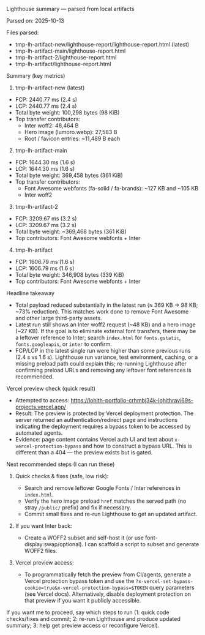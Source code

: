 Lighthouse summary — parsed from local artifacts

Parsed on: 2025-10-13

Files parsed:
- tmp-lh-artifact-new/lighthouse-report/lighthouse-report.html (latest)
- tmp-lh-artifact-main/lighthouse-report.html
- tmp-lh-artifact-2/lighthouse-report.html
- tmp-lh-artifact/lighthouse-report.html

Summary (key metrics)

1) tmp-lh-artifact-new (latest)
- FCP: 2440.77 ms (2.4 s)
- LCP: 2440.77 ms (2.4 s)
- Total byte weight: 100,298 bytes (98 KiB)
- Top transfer contributors:
  - Inter woff2: 48,464 B
  - Hero image (lumoro.webp): 27,583 B
  - Root / favicon entries: ~11,489 B each

2) tmp-lh-artifact-main
- FCP: 1644.30 ms (1.6 s)
- LCP: 1644.30 ms (1.6 s)
- Total byte weight: 369,458 bytes (361 KiB)
- Top transfer contributors:
  - Font Awesome webfonts (fa-solid / fa-brands): ~127 KB and ~105 KB
  - Inter woff2

3) tmp-lh-artifact-2
- FCP: 3209.67 ms (3.2 s)
- LCP: 3209.67 ms (3.2 s)
- Total byte weight: ~369,468 bytes (361 KiB)
- Top contributors: Font Awesome webfonts + Inter

4) tmp-lh-artifact
- FCP: 1606.79 ms (1.6 s)
- LCP: 1606.79 ms (1.6 s)
- Total byte weight: 346,908 bytes (339 KiB)
- Top contributors: Font Awesome webfonts + Inter

Headline takeaway
- Total payload reduced substantially in the latest run (≈ 369 KB → 98 KB; ~73% reduction). This matches work done to remove Font Awesome and other large third-party assets.
- Latest run still shows an Inter woff2 request (~48 KB) and a hero image (~27 KB). If the goal is to eliminate external font transfers, there may be a leftover reference to Inter; search `index.html` for `fonts.gstatic`, `fonts.googleapis`, or `inter` to confirm.
- FCP/LCP in the latest single run were higher than some previous runs (2.4 s vs 1.6 s). Lighthouse run variance, test environment, caching, or a missing preload path could explain this; re-running Lighthouse after confirming preload URLs and removing any leftover font references is recommended.

Vercel preview check (quick result)
- Attempted to access: https://lohith-portfolio-crhmbj34k-lohithravi69s-projects.vercel.app/
- Result: The preview is protected by Vercel deployment protection. The server returned an authentication/redirect page and instructions indicating the deployment requires a bypass token to be accessed by automated agents.
- Evidence: page content contains Vercel auth UI and text about `x-vercel-protection-bypass` and how to construct a bypass URL. This is different than a 404 — the preview exists but is gated.

Next recommended steps (I can run these)
1. Quick checks & fixes (safe, low risk):
   - Search and remove leftover Google Fonts / Inter references in `index.html`.
   - Verify the hero image preload `href` matches the served path (no stray `/public/` prefix) and fix if necessary.
   - Commit small fixes and re-run Lighthouse to get an updated artifact.

2. If you want Inter back:
   - Create a WOFF2 subset and self-host it (or use font-display:swap/optional). I can scaffold a script to subset and generate WOFF2 files.

3. Vercel preview access:
   - To programmatically fetch the preview from CI/agents, generate a Vercel protection bypass token and use the `?x-vercel-set-bypass-cookie=true&x-vercel-protection-bypass=$TOKEN` query parameters (see Vercel docs). Alternatively, disable deployment protection on that preview if you want it publicly accessible.

If you want me to proceed, say which steps to run (1: quick code checks/fixes and commit; 2: re-run Lighthouse and produce updated summary; 3: help get preview access or reconfigure Vercel).